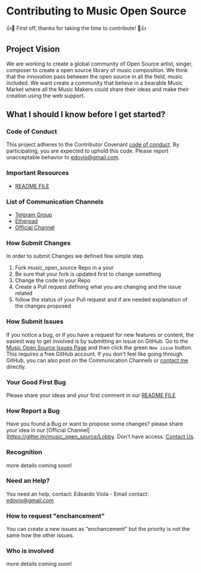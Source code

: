 # Contributing to Music Open Source

👍🎉 First off, thanks for taking the time to contribute! 🎉👍

## Project Vision

We are working to create a global community of Open Source artist, singer, composer to create a open
source library of music composition. We think that the innovation pass between the open source in all the field, music included.
We want create a community that believe in a bearable Music Market where all the Music Makers could share their ideas and make their
creation using the web support.

## What I should I know before I get started?

### Code of Conduct

This project adheres to the Contributor Covenant [code of conduct](https://github.com/edovio/Open_Student_Book/blob/master/CODE_OF_CONDUCT.md). By participating, you are expected to uphold this code. 
Please report unacceptable behavior to [edovio@gmail.com](mailto:edovio@gmail.com).

### Important Resources

* [README FILE](https://github.com/edovio/music_open_source/blob/master/README.md)

### List of Communication Channels

* [Telgram Group](https://t.me/joinchat/AAAAAENVRZe5xF54ak0oMA)
* [Etherpad](https://public.etherpad-mozilla.org/p/MusicOpenSource)
* [Official Channel](https://gitter.im/music_open_source/Lobby)

### How Submit Changes

In order to submit Changes we defined few simple step.
1. Fork music_open_source Repo in a your
2. Be sure that your fork is updated first to change something
3. Change the code in your Repo
4. Create a Pull request defining what you are changing and the issue related
5. follow the status of your Pull request and if are needed explanation of the changes proposed

### How Submit Issues
If you notice a bug, or if you have a request for new features or content, the easiest way to get involved is by submitting an issue on GitHub. Go to the [Music Open Source Issues Page](https://github.com/edovio/music_open_source/issues) and then click the green `New issue` button. This requires a free GitHub account. If you don't feel like going through GitHub, you can also post on the Communication Channels or [contact me](mailto:edovio@gmail.com) directly.

### Your Good First Bug
Please share your ideas and your first comment in our [README FILE](https://github.com/edovio/music_open_source/blob/master/README.md)

### How Report a Bug
Have you found a Bug or want to propose some changes? please share your idea in our [Official Channel](https://gitter.im/music_open_source/Lobby. Don't have access. [Contact Us](edovio@gmail.com).

### Recognition
more details coming soon!

### Need an Help?
You need an help, contact: Edoardo Viola - Email contact: edovio@gmail.com

### How to request "enchancement"
You can create a new issues as "enchancement" but the priority is not the same how the other issues.

### Who is involved
more details coming soon!
